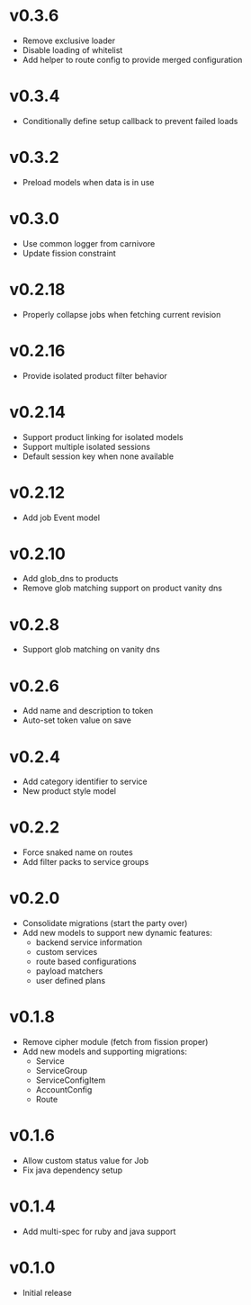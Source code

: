 # v0.3.6
* Remove exclusive loader
* Disable loading of whitelist
* Add helper to route config to provide merged configuration

# v0.3.4
* Conditionally define setup callback to prevent failed loads

# v0.3.2
* Preload models when data is in use

# v0.3.0
* Use common logger from carnivore
* Update fission constraint

# v0.2.18
* Properly collapse jobs when fetching current revision

# v0.2.16
* Provide isolated product filter behavior

# v0.2.14
* Support product linking for isolated models
* Support multiple isolated sessions
* Default session key when none available

# v0.2.12
* Add job Event model

# v0.2.10
* Add glob_dns to products
* Remove glob matching support on product vanity dns

# v0.2.8
* Support glob matching on vanity dns

# v0.2.6
* Add name and description to token
* Auto-set token value on save

# v0.2.4
* Add category identifier to service
* New product style model

# v0.2.2
* Force snaked name on routes
* Add filter packs to service groups

# v0.2.0
* Consolidate migrations (start the party over)
* Add new models to support new dynamic features:
  - backend service information
  - custom services
  - route based configurations
  - payload matchers
  - user defined plans

# v0.1.8
* Remove cipher module (fetch from fission proper)
* Add new models and supporting migrations:
  - Service
  - ServiceGroup
  - ServiceConfigItem
  - AccountConfig
  - Route

# v0.1.6
* Allow custom status value for Job
* Fix java dependency setup

# v0.1.4
* Add multi-spec for ruby and java support

# v0.1.0
* Initial release
